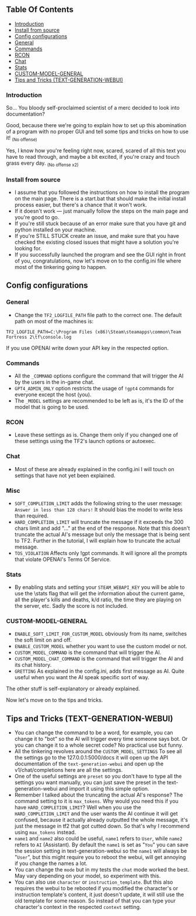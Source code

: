 ## Table Of Contents

- [Introduction](#Introduction)
- [Install from source](#Install-from-source)
- [Config configurations](#Config-configurations)
 - [General](#General)
 - [Commands](#Commands)
 - [RCON](#RCON)
 - [Chat](#Chat)
 - [Stats](#Stats)
 - [CUSTOM-MODEL-GENERAL](#CUSTOM-MODEL-GENERAL)
 - [Tips and Tricks (TEXT-GENERATION-WEBUI)](#Tips-and-Tricks-TEXT-GENERATION-WEBUI)

### Introduction 

So... You bloody self-proclaimed scientist of a merc decided to look into documentation?

Good, because there we're going to explain how to set up this abomination of a program with no proper GUI and tell some tips and tricks on how to use it! <sub>(No offense)</sub>

Yes, I know how you're feeling right now, scared, scared of all this text you have to read through, and maybe a bit excited, if you're crazy and touch grass every day. <sub>(No offense x2)</sub>

### Install from source

- I assume that you followed the instructions on how to install the program on the main page. There is a start.bat that should make the initial install process easier, but there's a chance that it won't work.
- If it doesn't work — just manually follow the steps on the main page and you're good to go.
- If you're still stuck because of an error make sure that you have git and python installed on your machine.
- If you're STILL STUCK create an issue, and make sure that you have checked the existing closed issues that might have a solution you're looking for.
- If you successfully launched the program and see the GUI right in front of you, congratulations, now let's move on to the config.ini file where most of the tinkering going to happen.

## Config configurations

### General

- Change the `TF2_LOGFILE_PATH` file path to the correct one. The default path on most of the machines is:
```
TF2_LOGFILE_PATH=C:\Program Files (x86)\Steam\steamapps\common\Team Fortress 2\tf\console.log
```
If you use OPENAI write down your API key in the respected option.

### Commands

- All the `_COMMAND` options configure the command that will trigger the AI by the users in the in-game chat.
- `GPT4_ADMIN_ONLY` option restricts the usage of `!gpt4` commands for everyone except the host (you).
- The `_MODEL` settings are recommended to be left as is, it's the ID of the model that is going to be used.

### RCON

- Leave these settings as is. Change them only if you changed one of these settings using the TF2's launch options or autoexec.

### Chat

- Most of these are already explained in the config.ini I will touch on settings that have not yet been explained.

### Misc

- `SOFT_COMPLETION_LIMIT` adds the following string to the user message: `Answer in less than 128 chars!` It should bias the model to write less than required.
- `HARD_COMPLETION_LIMIT` will truncate the message if it exceeds the 300 chars limit and add "..." at the end of the response. Note that this doesn't truncate the actual AI's message but only the message that is being sent to TF2. Further in the tutorial, I will explain how to truncate the actual message.
- `TOS_VIOLATION` Affects only !gpt commands. It will ignore all the prompts that violate OPENAI's Terms Of Service.

### Stats

- By enabling stats and setting your `STEAM_WEBAPI_KEY` you will be able to use the \stats flag that will get the information about the current game, all the player's kills and deaths, k/d ratio, the time they are playing on the server, etc. Sadly the score is not included.

### CUSTOM-MODEL-GENERAL

- `ENABLE_SOFT_LIMIT_FOR_CUSTOM_MODEL` obviously from its name, switches the soft limit on and off.
- `ENABLE_CUSTOM_MODEL` whether you want to use the custom model or not.
- `CUSTOM_MODEL_COMMAND` is the command that will trigger the AI.
- `CUSTOM_MODEL_CHAT_COMMAND` is the command that will trigger the AI and its chat history.
- `GRETTING` As explained in the config.ini, adds first message as AI. Quite useful when you want the AI speak specific sort of way.

The other stuff is self-explanatory or already explained.

Now let's move on to the tips and tricks.

## Tips and Tricks (TEXT-GENERATION-WEBUI)

- You can change the command to be a word, for example, you can change it to "bot" so the AI will trigger every time someone says bot. Or you can change it to a whole secret code? No practical use but funny.
- All the tinkering revolves around the `CUSTOM_MODEL_SETTINGS` To see all the settings go to the 127.0.0.1:5000/docs it will open up the API documentation of the `text-generation-webui` and open up the v1/chat/completions here are all the settings.
- One of the useful settings are `preset` so you don't have to type all the settings you want manually, you can just save the preset in the text-generation-webui and import it using this simple option.
- Remember I talked about the truncating the actual AI's response? The command setting to it is `max_tokens`. Why would you need this if you have `HARD_COMPLETION_LIMIT`? Well when you use the `HARD_COMPLETION_LIMIT` and the user wants the AI continue it will get confused, because it actually already outputted the whole message, it's just the message in tf2 that got cutted down. So that's why I recommend using `max_tokens` instead.
- `name1` and `name2` also could be useful, `name1` refers to `User`, while `name2` refers to `AI` (Assistant). By default the `name1` is set as "`You`" you can save the session setting in text-generation-webui so the `name1` will always be "`User`", but this might require you to reboot the webui, will get annoying if you change the names a lot.
- You can change the `mode` but in my tests the `chat` mode worked the best. May vary depending on your model, so experiment with this.
- You can also use `character` or `instruction_template`. But this also requires the webui to be rebooted if you modified the character's or instruction template's content, it just doesn't update, it will still use the old template for some reason. So instead of that you can type your character's context in the respected `context` setting.
